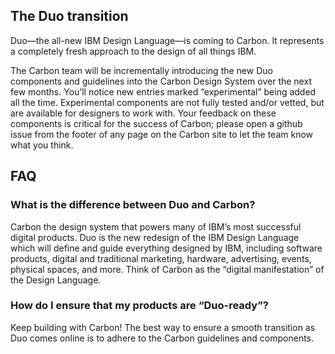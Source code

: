 ## The Duo transition

Duo—the all-new IBM Design Language—is coming to Carbon. It represents a completely fresh approach to the design of all things IBM.

The Carbon team will be incrementally introducing the new Duo components and guidelines into the Carbon Design System over the next few months. You’ll notice new entries marked “experimental” being added all the time. Experimental components are not fully tested and/or vetted, but are available for designers to work with. Your feedback on these components is critical for the success of Carbon; please open a github issue from the footer of any page on the Carbon site to let the team know what you think. 

## FAQ

### What is the difference between Duo and Carbon?

Carbon the design system that powers many of IBM’s most successful digital products. Duo is the new redesign of the IBM Design Language which will define and guide everything designed by IBM, including software products, digital and traditional marketing, hardware, advertising, events, physical spaces, and more. Think of Carbon as the “digital manifestation” of the Design Language.    

### How do I ensure that my products are “Duo-ready”?

Keep building with Carbon! The best way to ensure a smooth transition as Duo comes online is to adhere to the Carbon guidelines and components. 
